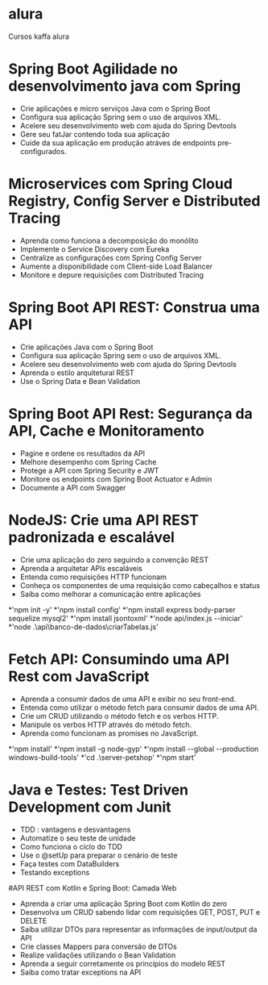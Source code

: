 # alura
Cursos kaffa alura

# Spring Boot Agilidade no desenvolvimento java com Spring

* Crie aplicações e micro serviços Java com o Spring Boot
* Configura sua aplicação Spring sem o uso de arquivos XML.
* Acelere seu desenvolvimento web com ajuda do Spring Devtools
* Gere seu fatJar contendo toda sua aplicação
* Cuide da sua aplicação em produção atráves de endpoints pre-configurados.


# Microservices com Spring Cloud Registry, Config Server e Distributed Tracing

* Aprenda como funciona a decomposição do monólito
* Implemente o Service Discovery com Eureka
* Centralize as configurações com Spring Config Server
* Aumente a disponibilidade com Client-side Load Balancer
* Monitore e depure requisições com Distributed Tracing

# Spring Boot API REST: Construa uma API

* Crie aplicações Java com o Spring Boot
* Configura sua aplicação Spring sem o uso de arquivos XML.
* Acelere seu desenvolvimento web com ajuda do Spring Devtools
* Aprenda o estilo arquitetural REST
* Use o Spring Data e Bean Validation

# Spring Boot API Rest: Segurança da API, Cache e Monitoramento

* Pagine e ordene os resultados da API
* Melhore desempenho com Spring Cache
* Protege a API com Spring Security e JWT
* Monitore os endpoints com Spring Boot Actuator e Admin
* Documente a API com Swagger

# NodeJS: Crie uma API REST padronizada e escalável

* Crie uma aplicação do zero seguindo a convenção REST
* Aprenda a arquitetar APIs escaláveis
* Entenda como requisições HTTP funcionam
* Conheça os componentes de uma requisição como cabeçalhos e status
* Saiba como melhorar a comunicação entre aplicações

*'npm init -y'
*'npm install config'
*'npm install express body-parser sequelize mysql2'
*'npm install jsontoxml'
*'node api/index.js --iniciar'
*'node .\api\banco-de-dados\criarTabelas.js'

# Fetch API: Consumindo uma API Rest com JavaScript

* Aprenda a consumir dados de uma API e exibir no seu front-end.
* Entenda como utilizar o método fetch para consumir dados de uma API.
* Crie um CRUD utilizando o método fetch e os verbos HTTP.
* Manipule os verbos HTTP através do método fetch.
* Aprenda como funcionam as promises no JavaScript.

*'npm install'
*'npm install -g node-gyp'
*'npm install --global --production windows-build-tools'
*'cd .\server-petshop\'
*'npm start'

# Java e Testes: Test Driven Development com Junit

* TDD : vantagens e desvantagens
* Automatize o seu teste de unidade
* Como funciona o ciclo do TDD
* Use o @setUp para preparar o cenário de teste
* Faça testes com DataBuilders
* Testando exceptions

#API REST com Kotlin e Spring Boot: Camada Web

* Aprenda a criar uma aplicação Spring Boot com Kotlin do zero
* Desenvolva um CRUD sabendo lidar com requisições GET, POST, PUT e DELETE
* Saiba utilizar DTOs para representar as informações de input/output da API
* Crie classes Mappers para conversão de DTOs
* Realize validações utilizando o Bean Validation
* Aprenda a seguir corretamente os princípios do modelo REST
* Saiba como tratar exceptions na API
